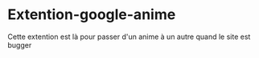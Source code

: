 # Extention-google-anime
 Cette extention est là pour passer d'un anime à un autre quand le site est bugger
